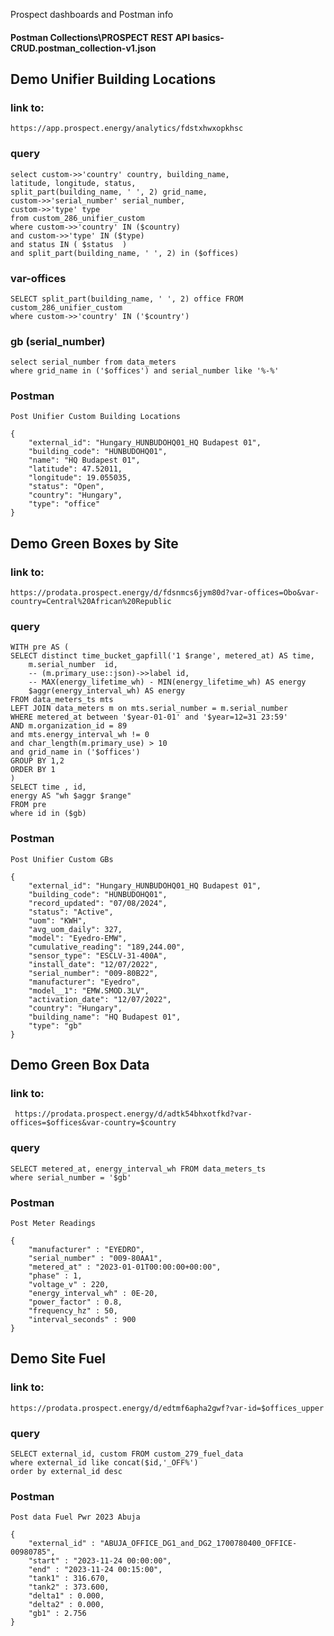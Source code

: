 Prospect dashboards and Postman info


#### Postman Collections\PROSPECT REST API basics- CRUD.postman_collection-v1.json

## Demo Unifier Building Locations

### link to:

    https://app.prospect.energy/analytics/fdstxhwxopkhsc

### query

    select custom->>'country' country, building_name, 
    latitude, longitude, status, 
    split_part(building_name, ' ', 2) grid_name,
    custom->>'serial_number' serial_number,
    custom->>'type' type
    from custom_286_unifier_custom 
    where custom->>'country' IN ($country)
    and custom->>'type' IN ($type)
    and status IN ( $status  ) 
    and split_part(building_name, ' ', 2) in ($offices)

### var-offices
    SELECT split_part(building_name, ' ', 2) office FROM custom_286_unifier_custom
    where custom->>'country' IN ('$country') 

### gb (serial_number)
    select serial_number from data_meters
    where grid_name in ('$offices') and serial_number like '%-%'

### Postman 

    Post Unifier Custom Building Locations

    {
        "external_id": "Hungary_HUNBUDOHQ01_HQ Budapest 01",
        "building_code": "HUNBUDOHQ01",
        "name": "HQ Budapest 01",
        "latitude": 47.52011,
        "longitude": 19.055035,
        "status": "Open",
        "country": "Hungary",
        "type": "office"
    }


## Demo Green Boxes by Site

### link to:

    https://prodata.prospect.energy/d/fdsnmcs6jym80d?var-offices=Obo&var-country=Central%20African%20Republic

### query

    WITH pre AS (
    SELECT distinct time_bucket_gapfill('1 $range', metered_at) AS time,
        m.serial_number  id, 
        -- (m.primary_use::json)->>label id,
        -- MAX(energy_lifetime_wh) - MIN(energy_lifetime_wh) AS energy
        $aggr(energy_interval_wh) AS energy
    FROM data_meters_ts mts
    LEFT JOIN data_meters m on mts.serial_number = m.serial_number
    WHERE metered_at between '$year-01-01' and '$year=12=31 23:59'
    AND m.organization_id = 89 
    and mts.energy_interval_wh != 0
    and char_length(m.primary_use) > 10 
    and grid_name in ('$offices')
    GROUP BY 1,2
    ORDER BY 1
    )
    SELECT time , id,
    energy AS "wh $aggr $range"
    FROM pre
    where id in ($gb)

### Postman

    Post Unifier Custom GBs

    {
        "external_id": "Hungary_HUNBUDOHQ01_HQ Budapest 01",
        "building_code": "HUNBUDOHQ01",
        "record_updated": "07/08/2024",
        "status": "Active",
        "uom": "KWH",
        "avg_uom_daily": 327,
        "model": "Eyedro-EMW",
        "cumulative_reading": "189,244.00",
        "sensor_type": "ESCLV-31-400A",
        "install_date": "12/07/2022",
        "serial_number": "009-80B22",
        "manufacturer": "Eyedro",
        "model__1": "EMW.SMOD.3LV",
        "activation_date": "12/07/2022",
        "country": "Hungary",
        "building_name": "HQ Budapest 01",
        "type": "gb"
    }

## Demo Green Box Data


### link to:

     https://prodata.prospect.energy/d/adtk54bhxotfkd?var-offices=$offices&var-country=$country

### query

    SELECT metered_at, energy_interval_wh FROM data_meters_ts
    where serial_number = '$gb'

### Postman

    Post Meter Readings

    {
		"manufacturer" : "EYEDRO",
		"serial_number" : "009-80AA1",
		"metered_at" : "2023-01-01T00:00:00+00:00",
		"phase" : 1,
		"voltage_v" : 220,
		"energy_interval_wh" : 0E-20,
		"power_factor" : 0.8,
		"frequency_hz" : 50,
		"interval_seconds" : 900
	}

## Demo Site Fuel

### link to:

    https://prodata.prospect.energy/d/edtmf6apha2gwf?var-id=$offices_upper

### query

    SELECT external_id, custom FROM custom_279_fuel_data 
    where external_id like concat($id,'_OFF%')
    order by external_id desc

### Postman

    Post data Fuel Pwr 2023 Abuja

	{
		"external_id" : "ABUJA_OFFICE_DG1_and_DG2_1700780400_OFFICE-00980785",
		"start" : "2023-11-24 00:00:00",
		"end" : "2023-11-24 00:15:00",
		"tank1" : 316.670,
		"tank2" : 373.600,
		"delta1" : 0.000,
		"delta2" : 0.000,
		"gb1" : 2.756
    }
